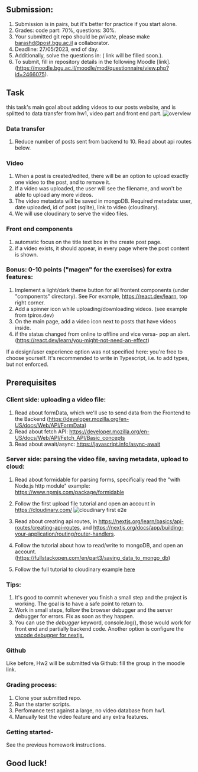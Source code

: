 ## Submission: 
1. Submission is in pairs, but it's better for practice if you start alone.
2. Grades: code part: 70%, questions: 30%.
3. Your submitted git repo should be *private*, please make barashd@post.bgu.ac.il a collaborator.
5. Deadline: 27/05/2023, end of day.
6. Additionally, solve the questions in: (  link will be filled soon.).
7. To submit, fill in repository details in the following Moodle [link].(https://moodle.bgu.ac.il/moodle/mod/questionnaire/view.php?id=2466075).


## Task
this task's main goal about adding videos to our posts website, and is splitted to data transfer from hw1, video part and front end part.
![overview](https://res.cloudinary.com/dqdivzl0r/image/upload/v1684134346/kk6grnofeqgawigeas9f.png)

### Data transfer
1. Reduce number of posts sent from backend to 10.  Read about api routes below.

### Video
1. When a post is created/edited, there will be an option to upload exactly one video to the post, and to remove it. 
2. If a video was uploaded, the user will see the filename, and won't be able to upload any more videos.
3. The video metadata will be saved in mongoDB. 
Required metadata: user, date uploaded, id of post (sqlite),  link to video (cloudinary). 
4. We will use cloudinary to serve the video files. 

### Front end components
1.  automatic focus on the title text box in the create post page.
2.  if a video exists, it should appear, in every page where the post content is shown. 

### Bonus: 0-10 points ("magen" for the exercises) for extra features:
1. Implement a light/dark theme button for all frontent components (under "components" directory). See For example, https://react.dev/learn,  top right corner.
2. Add a spinner icon while uploading/downloading videos. (see example from tpiros.dev)
3. On the main page, add a video icon next to posts that have videos inside.
4. if the status changed from online to offline and vice versa- pop an alert. (https://react.dev/learn/you-might-not-need-an-effect)

If a design/user experience option was not specified here: you're free to choose yourself.
It's recommended to write in Typescript, i.e. to add types, but not enforced.

## Prerequisites

### Client side: uploading a video file:
1. Read about formData, which we'll use to send data from the Frontend to the Backend (https://developer.mozilla.org/en-US/docs/Web/API/FormData)
2. Read about fetch API: https://developer.mozilla.org/en-US/docs/Web/API/Fetch_API/Basic_concepts
3. Read about await/async: https://javascript.info/async-await


### Server side: parsing the video file, saving metadata, upload to cloud:
1. Read about formidable for parsing forms, specifically read the "with Node.js http module" example: https://www.npmjs.com/package/formidable
2. Follow the first upload file tutorial and open an account in https://cloudinary.com/ ![cloudinary first e2e](https://res.cloudinary.com/dqdivzl0r/image/upload/v1684131345/cloudinary_xkdnx7.png )

3. Read about creating api routes, in https://nextjs.org/learn/basics/api-routes/creating-api-routes, and https://nextjs.org/docs/app/building-your-application/routing/router-handlers.
4. Follow the tutorial about how to read/write to mongoDB, and open an account. (https://fullstackopen.com/en/part3/saving_data_to_mongo_db)
5. Follow the full tutorial to cloudinary example [here](https://tpiros.dev/blog/uploading-and-displaying-videos-with-nextjs/) 

### Tips:
1. It's good to commit whenever you finish a small step and the project is working. The goal is to have a safe point to return to.
2. Work in small steps, follow the browser debugger and the server debugger for errors. Fix as soon as they happen.
3. You can use the _debugger_ keyword, console.log(), those would work for front end and partially backend code. Another option is configure the [vscode debugger for nextjs.](https://nextjs.org/docs/pages/building-your-application/configuring/debugging)

### Github 
Like before, Hw2 will be submitted via Github: fill the group in the moodle link.

### Grading process:
1. Clone your submitted repo. 
2. Run the starter scripts.
3. Perfomance test against a large, no video database from hw1.
4. Manually test the video feature and any extra features.

### Getting started- 
See the previous homework instructions.

## Good luck!



